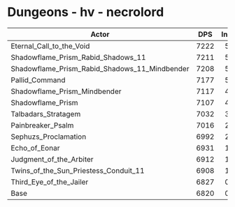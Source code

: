 # Dungeons - hv - necrolord
| Actor | DPS | Increase |
|---|:---:|:---:|
|Eternal_Call_to_the_Void|7222|5.89%|
|Shadowflame_Prism_Rabid_Shadows_11|7211|5.73%|
|Shadowflame_Prism_Rabid_Shadows_11_Mindbender|7208|5.69%|
|Pallid_Command|7177|5.23%|
|Shadowflame_Prism_Mindbender|7117|4.35%|
|Shadowflame_Prism|7107|4.21%|
|Talbadars_Stratagem|7032|3.11%|
|Painbreaker_Psalm|7016|2.87%|
|Sephuzs_Proclamation|6992|2.52%|
|Echo_of_Eonar|6931|1.63%|
|Judgment_of_the_Arbiter|6912|1.35%|
|Twins_of_the_Sun_Priestess_Conduit_11|6908|1.29%|
|Third_Eye_of_the_Jailer|6827|0.10%|
|Base|6820|0.00%|
